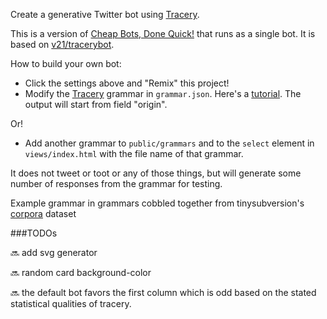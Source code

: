 Create a generative Twitter bot using [Tracery](http://tracery.io/). 

This is a version of [Cheap Bots, Done Quick!](http://cheapbotsdonequick.com/) that runs as a single bot. It is based on [v21/tracerybot](http://github.com/v21/tracerybot). 

How to build your own bot:
- Click the settings above and "Remix" this project!
- Modify the [Tracery](http://tracery.io/) grammar in `grammar.json`. Here's a [tutorial](http://www.crystalcodepalace.com/traceryTut.html). The output will start from field "origin".

Or!

- Add another grammar to `public/grammars` and to the `select` element in `views/index.html` with the file name of that grammar. 

It does not tweet or toot or any of those things, but will generate some number of responses from the grammar for testing.

Example grammar in grammars cobbled together from tinysubversion's [corpora](https://github.com/dariusk/corpora) dataset

###TODOs

🔜 add svg generator

🔜 random card background-color

🔜 the default bot favors the first column which is odd based on the stated statistical qualities of tracery.
